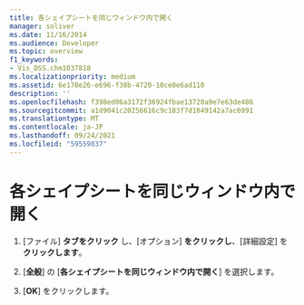 ```yaml
---
title: 各シェイプシートを同じウィンドウ内で開く
manager: soliver
ms.date: 11/16/2014
ms.audience: Developer
ms.topic: overview
f1_keywords:
- Vis_DSS.chm1037818
ms.localizationpriority: medium
ms.assetid: 6e178e26-e696-f38b-4720-10ce0e6ad110
description: ''
ms.openlocfilehash: f398ed06a3172f36924fbae13720a9e7e63de486
ms.sourcegitcommit: a1d9041c20256616c9c183f7d1049142a7ac6991
ms.translationtype: MT
ms.contentlocale: ja-JP
ms.lasthandoff: 09/24/2021
ms.locfileid: "59559837"
---
```

# <a name="open-each-shapesheet-in-the-same-window"></a>各シェイプシートを同じウィンドウ内で開く

1. [ファイル] **タブをクリック** し、[オプション] **をクリックし**、[詳細設定] を **クリックします**。
    
2. [**全般**] の [**各シェイプシートを同じウィンドウ内で開く**] を選択します。
    
3. [**OK**] をクリックします。 
    

